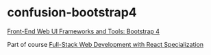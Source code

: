 # confusion-bootstrap4

[Front-End Web UI Frameworks and Tools: Bootstrap 4](https://www.coursera.org/learn/bootstrap-4)

Part of course [Full-Stack Web Development with React Specialization](https://www.coursera.org/specializations/full-stack-react)
